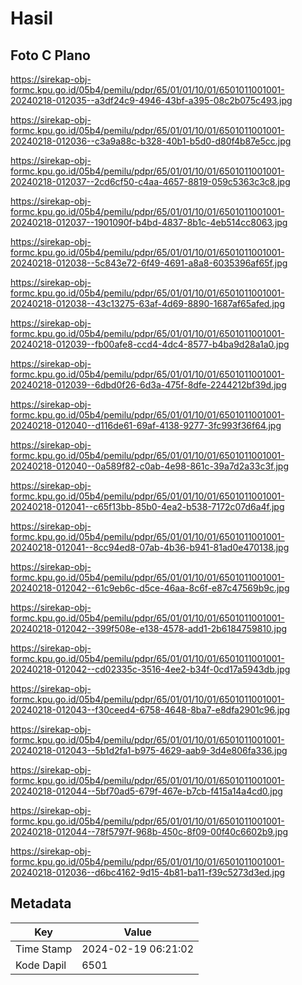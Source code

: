 # Hasil

## Foto C Plano

https://sirekap-obj-formc.kpu.go.id/05b4/pemilu/pdpr/65/01/01/10/01/6501011001001-20240218-012035--a3df24c9-4946-43bf-a395-08c2b075c493.jpg

https://sirekap-obj-formc.kpu.go.id/05b4/pemilu/pdpr/65/01/01/10/01/6501011001001-20240218-012036--c3a9a88c-b328-40b1-b5d0-d80f4b87e5cc.jpg

https://sirekap-obj-formc.kpu.go.id/05b4/pemilu/pdpr/65/01/01/10/01/6501011001001-20240218-012037--2cd6cf50-c4aa-4657-8819-059c5363c3c8.jpg

https://sirekap-obj-formc.kpu.go.id/05b4/pemilu/pdpr/65/01/01/10/01/6501011001001-20240218-012037--1901090f-b4bd-4837-8b1c-4eb514cc8063.jpg

https://sirekap-obj-formc.kpu.go.id/05b4/pemilu/pdpr/65/01/01/10/01/6501011001001-20240218-012038--5c843e72-6f49-4691-a8a8-6035396af65f.jpg

https://sirekap-obj-formc.kpu.go.id/05b4/pemilu/pdpr/65/01/01/10/01/6501011001001-20240218-012038--43c13275-63af-4d69-8890-1687af65afed.jpg

https://sirekap-obj-formc.kpu.go.id/05b4/pemilu/pdpr/65/01/01/10/01/6501011001001-20240218-012039--fb00afe8-ccd4-4dc4-8577-b4ba9d28a1a0.jpg

https://sirekap-obj-formc.kpu.go.id/05b4/pemilu/pdpr/65/01/01/10/01/6501011001001-20240218-012039--6dbd0f26-6d3a-475f-8dfe-2244212bf39d.jpg

https://sirekap-obj-formc.kpu.go.id/05b4/pemilu/pdpr/65/01/01/10/01/6501011001001-20240218-012040--d116de61-69af-4138-9277-3fc993f36f64.jpg

https://sirekap-obj-formc.kpu.go.id/05b4/pemilu/pdpr/65/01/01/10/01/6501011001001-20240218-012040--0a589f82-c0ab-4e98-861c-39a7d2a33c3f.jpg

https://sirekap-obj-formc.kpu.go.id/05b4/pemilu/pdpr/65/01/01/10/01/6501011001001-20240218-012041--c65f13bb-85b0-4ea2-b538-7172c07d6a4f.jpg

https://sirekap-obj-formc.kpu.go.id/05b4/pemilu/pdpr/65/01/01/10/01/6501011001001-20240218-012041--8cc94ed8-07ab-4b36-b941-81ad0e470138.jpg

https://sirekap-obj-formc.kpu.go.id/05b4/pemilu/pdpr/65/01/01/10/01/6501011001001-20240218-012042--61c9eb6c-d5ce-46aa-8c6f-e87c47569b9c.jpg

https://sirekap-obj-formc.kpu.go.id/05b4/pemilu/pdpr/65/01/01/10/01/6501011001001-20240218-012042--399f508e-e138-4578-add1-2b6184759810.jpg

https://sirekap-obj-formc.kpu.go.id/05b4/pemilu/pdpr/65/01/01/10/01/6501011001001-20240218-012042--cd02335c-3516-4ee2-b34f-0cd17a5943db.jpg

https://sirekap-obj-formc.kpu.go.id/05b4/pemilu/pdpr/65/01/01/10/01/6501011001001-20240218-012043--f30ceed4-6758-4648-8ba7-e8dfa2901c96.jpg

https://sirekap-obj-formc.kpu.go.id/05b4/pemilu/pdpr/65/01/01/10/01/6501011001001-20240218-012043--5b1d2fa1-b975-4629-aab9-3d4e806fa336.jpg

https://sirekap-obj-formc.kpu.go.id/05b4/pemilu/pdpr/65/01/01/10/01/6501011001001-20240218-012044--5bf70ad5-679f-467e-b7cb-f415a14a4cd0.jpg

https://sirekap-obj-formc.kpu.go.id/05b4/pemilu/pdpr/65/01/01/10/01/6501011001001-20240218-012044--78f5797f-968b-450c-8f09-00f40c6602b9.jpg

https://sirekap-obj-formc.kpu.go.id/05b4/pemilu/pdpr/65/01/01/10/01/6501011001001-20240218-012036--d6bc4162-9d15-4b81-ba11-f39c5273d3ed.jpg


## Metadata

| Key        | Value               |
| ---------- | ------------------- |
| Time Stamp | 2024-02-19 06:21:02 |
| Kode Dapil | 6501                |



